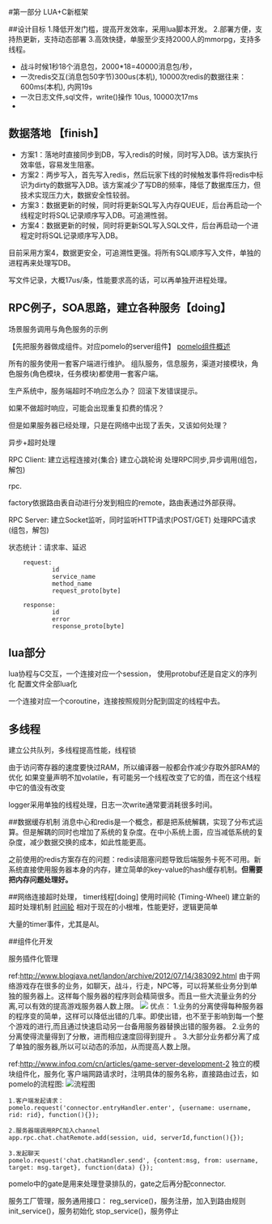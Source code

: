 
#第一部分 LUA+C新框架

##设计目标
1.降低开发门槛，提高开发效率，采用lua脚本开发。
2.部署方便，支持热更新，支持动态部署
3.高效快捷，单服至少支持2000人的mmorpg，支持多线程。

  - 战斗时候1秒18个消息包，2000*18=40000消息包/秒，
  - 一次redis交互(消息包50字节)300us(本机), 10000次redis的数据往来：600ms(本机), 内网19s
  - 一次日志文件,sql文件，write()操作 10us, 10000次17ms
  - 

## 数据落地 【finish】

- 方案1：落地时直接同步到DB，写入redis的时候，同时写入DB。该方案执行效率低，容易发生阻塞。
- 方案2：两步写入，首先写入redis，然后玩家下线的时候触发事件将redis中标识为dirty的数据写入DB。该方案减少了写DB的频率，降低了数据库压力，但技术实现压力大，数据安全性较弱。
- 方案3：数据更新的时候，同时将更新SQL写入内存QUEUE，后台再启动一个线程定时将SQL记录顺序写入DB。可追溯性弱。
- 方案4：数据更新的时候，同时将更新SQL写入SQL文件，后台再启动一个进程定时将SQL记录顺序写入DB。

目前采用方案4，数据更安全，可追溯性更强。将所有SQL顺序写入文件，单独的进程再来处理写DB。

写文件记录，大概17us/条，性能要求高的话，可以再单独开进程处理。


## RPC例子，SOA思路，建立各种服务【doing】
场景服务调用与角色服务的示例

【先把服务器做成组件。对应pomelo的server组件】
[pomelo组件概述](https://github.com/NetEase/pomelo/wiki/组件概述)

所有的服务使用一套客户端进行维护。
组队服务，信息服务，渠道对接模块，角色服务(角色模块，任务模块)都使用一套客户端。

生产系统中，服务端超时不响应怎么办？
回滚下发错误提示。

如果不做超时响应，可能会出现重复扣费的情况？

但是如果服务器已经处理，只是在网络中出现了丢失，又该如何处理？

异步+超时处理

RPC Client:
建立远程连接对{集合}
建立心跳轮询
处理RPC同步,异步调用(组包，解包)

rpc.

factory依据路由表自动进行分发到相应的remote，路由表通过外部获得。

RPC Server:
建立Socket监听，同时监听HTTP请求(POST/GET)
处理RPC请求(组包，解包)

状态统计：请求率、延迟
```
	request:
			id
			service_name
			method_name
			request_proto[byte]
			
	response:
			id
			error
			response_proto[byte]
```

## lua部分

lua协程与C交互，一个连接对应一个session， 使用protobuf还是自定义的序列化
配置文件全部lua化

一个连接对应一个coroutine，连接按照规则分配到固定的线程中去。



## 多线程
建立公共队列，多线程提高性能，线程锁

由于访问寄存器的速度要快过RAM，所以编译器一般都会作减少存取外部RAM的优化
如果变量声明不加volatile，有可能另一个线程改变了它的值，而在这个线程中它的值没有改变

logger采用单独的线程处理，日志一次write通常要消耗很多时间。



##数据缓存机制
消息中心和redis是一个概念，都是把系统解耦，实现了分布式运算。但是解耦的同时也增加了系统的复杂度。在中小系统上面，应当减低系统的复杂度，减少数据交换的成本，如此性能更高。

之前使用的redis方案存在的问题：redis读阻塞问题导致后端服务卡死不可用。新系统直接使用服务器本身的内存，建立简单的key-value的hash缓存机制。**但需要把内存问题处理好。**





##网络连接超时处理， timer线程[doing]
使用时间轮 (Timing-Wheel) 建立新的超时处理机制 
    [时间轮](http://www.ibm.com/developerworks/cn/linux/l-cn-timers/)
相对于现在的小根堆，性能更好，逻辑更简单


大量的timer事件，尤其是AI。


##组件化开发

服务插件化管理


ref:http://www.blogjava.net/landon/archive/2012/07/14/383092.html
由于网络游戏存在很多的业务，如聊天，战斗，行走，NPC等，可以将某些业务分到单独的服务器上。这样每个服务器的程序则会精简很多。而且一些大流量业务的分离,可以有效的提高游戏服务器人数上限。
![](http://www.blogjava.net/images/blogjava_net/landon/ar6.jpg)
优点：
      1.业务的分离使得每种服务器的程序变的简单，这样可以降低出错的几率。即使出错，也不至于影响到每一个整个游戏的进行,而且通过快速启动另一台备用服务器替换出错的服务器。
     2.业务的分离使得流量得到了分散，进而相应速度回得到提升 。
     3.大部分业务都分离了成了单独的服务器,所以可以动态的添加，从而提高人数上限。

ref:http://www.infoq.com/cn/articles/game-server-development-2
独立的模块组件化，服务化
客户端网路请求时，注明具体的服务名称，直接路由过去，如pomelo的流程图:
![流程图](http://infoqstatic.com/resource/articles/game-server-development-2/zh/resources/6.png)


```
1.客户端发起请求：
pomelo.request('connector.entryHandler.enter', {username: username, rid: rid}, function(){}); 

2.服务器端调用RPC加入channel
app.rpc.chat.chatRemote.add(session, uid, serverId,function(){});

3.发起聊天
pomelo.request('chat.chatHandler.send', {content:msg, from: username, target: msg.target}, function(data) {});

```

pomelo中的gate是用来处理登录排队的，gate之后再分配connector.


服务工厂管理，服务通用接口：
reg_service()，服务注册，加入到路由规则
init_service()，服务初始化
stop_service()，服务停止




